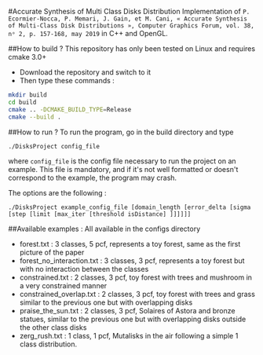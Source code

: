 #Accurate Synthesis of Multi Class Disks Distribution
Implementation of `P. Ecormier‐Nocca, P. Memari, J. Gain, et M. Cani, « Accurate Synthesis of Multi‐Class Disk Distributions », Computer Graphics Forum, vol. 38, nᵒ 2, p. 157‑168, may 2019` in C++ and OpenGL.


##How to build ?
This repository has only been tested on Linux and requires cmake 3.0+

- Download the repository and switch to it
- Then type these commands :
```bash
mkdir build
cd build
cmake .. -DCMAKE_BUILD_TYPE=Release
cmake --build .
 ```

##How to run ?
To run the program, go in the build directory and type
```
./DisksProject config_file
```
where ```config_file``` is the config file necessary to run the project on an example. This file is mandatory, and if it's not well formatted or doesn't correspond to the example, the program may crash.

The options are the following :
```
./DisksProject example_config_file [domain_length [error_delta [sigma [step [limit [max_iter [threshold isDistance] ]]]]]]
```

##Available examples :
All available in the configs directory

- forest.txt : 3 classes, 5 pcf, represents a toy forest, same as the first picture of the paper
- forest_no_interaction.txt : 3 classes, 3 pcf, represents a toy forest but with no interaction between the classes
- constrained.txt : 2 classes, 3 pcf, toy forest with trees and mushroom in a very constrained manner
- constrained_overlap.txt : 2 classes, 3 pcf, toy forest with trees and grass similar to the previous one but with overlapping disks
- praise_the_sun.txt : 2 classes, 3 pcf, Solaires of Astora and bronze statues, similar to the previous one but with overlapping disks outside the other class disks
- zerg_rush.txt : 1 class, 1 pcf, Mutalisks in the air following a simple 1 class distribution.